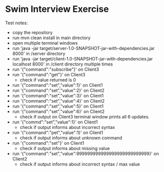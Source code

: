 Swim Interview Exercise
=======================
Test notes:
* copy the repository
* run mvn clean install in main directory
* open multiple terminal windows
* run 'java -jar target/server-1.0-SNAPSHOT-jar-with-dependencies.jar 8000' in /server directory
* run 'java -jar target/client-1.0-SNAPSHOT-jar-with-dependencies.jar localhost 8000' in /client directory multiple times
* run '{"command":"subscribe"}' on Client3
* run '{"command":"get"}' on Client3
    * check if value returned is 0
* run '{"command":"set","value":1}' on Client1
* run '{"command":"set","value":2}' on Client2
* run '{"command":"set","value":3}' on Client1
* run '{"command":"set","value":4}' on Client2
* run '{"command":"set","value":5}' on Client1
* run '{"command":"set","value":6}' on Client2
    * check if output on Client3 terminal window prints all 6 updates.
* run '{"commd":"set","value":1}' on Client1
    * check if output informs about incorrect syntax
* run '{"command":"pet","value":1}' on Client1
    * check if output informs about unknown command
* run '{"command":"set"}' on Client1
    * check if output informs about missing value
* run '{"command":"set","value":999999999999999999999999999}' on Client2
    * check if output informs about incorrect syntax / max value